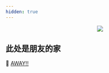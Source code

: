 ```yaml
---
hidden: true
---
```


<center><img src="https://s3.bmp.ovh/imgs/2025/08/12/46d026b396bb06e3.png"></center>

## 此处是朋友的家

🍊
<a href="https://atlantic-wildebeest-a4c.notion.site/AWAY-251ee229cc7d8045a902e0a2ff63a5a1" target="_blank">AWAY!!</a>

<br/>